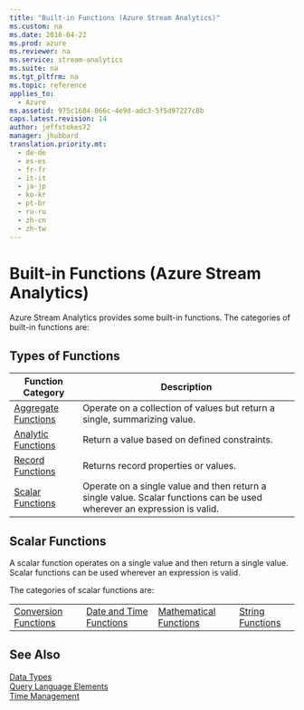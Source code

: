 ```yaml
---
title: "Built-in Functions (Azure Stream Analytics)"
ms.custom: na
ms.date: 2016-04-22
ms.prod: azure
ms.reviewer: na
ms.service: stream-analytics
ms.suite: na
ms.tgt_pltfrm: na
ms.topic: reference
applies_to: 
  - Azure
ms.assetid: 975c1684-866c-4e9d-adc3-5f5d97227c8b
caps.latest.revision: 14
author: jeffstokes72
manager: jhubbard
translation.priority.mt: 
  - de-de
  - es-es
  - fr-fr
  - it-it
  - ja-jp
  - ko-kr
  - pt-br
  - ru-ru
  - zh-cn
  - zh-tw
---
```

# Built-in Functions (Azure Stream Analytics)
  Azure Stream Analytics provides some built-in functions. The categories of built-in functions are:  
  
## Types of Functions  
  
|Function Category|Description|  
|-----------------------|-----------------|  
|[Aggregate Functions](../streamAnalyticsQueryLanguage/Aggregate-Functions--Azure-Stream-Analytics-.md)|Operate on a collection of values but return a single, summarizing value.|  
|[Analytic Functions](../streamAnalyticsQueryLanguage/Analytic-Functions--Azure-Stream-Analytics-.md)|Return a value based on defined constraints.|  
|[Record Functions](../streamAnalyticsQueryLanguage/Record-Functions--Azure-Stream-Analytics-.md)|Returns record properties or values.|  
|[Scalar Functions](../streamAnalyticsQueryLanguage/Built-in-Functions--Azure-Stream-Analytics-.md#BKMK_ScalarFunctions)|Operate on a single value and then return a single value. Scalar functions can be used wherever an expression is valid.|  
  
##  <a name="BKMK_ScalarFunctions"></a> Scalar Functions  
 A scalar function operates on a single value and then return a single value. Scalar functions can be used wherever an expression is valid.  
  
 The categories of scalar functions are:  
  
|||||  
|-|-|-|-|  
|[Conversion Functions](../streamAnalyticsQueryLanguage/Conversion-Functions--Azure-Stream-Analytics-.md)|[Date and Time Functions](../streamAnalyticsQueryLanguage/Date-and-Time-Functions--Azure-Stream-Analytics-.md)|[Mathematical Functions](../streamAnalyticsQueryLanguage/Mathematical-Functions--Azure-Stream-Analytics-.md)|[String Functions](../streamAnalyticsQueryLanguage/String-Functions--Azure-Stream-Analytics-.md)|  
  
## See Also  
 [Data Types](../streamAnalyticsQueryLanguage/Data-Types--Azure-Stream-Analytics-.md)   
 [Query Language Elements](../streamAnalyticsQueryLanguage/Query-Language-Elements--Azure-Stream-Analytics-.md)   
 [Time Management](../streamAnalyticsQueryLanguage/Time-Management--Azure-Stream-Analytics-.md)  
  
  